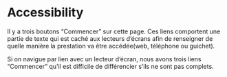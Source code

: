 # Accessibility

Il y a trois boutons “Commencer” sur cette page. Ces liens comportent une
partie de texte qui est caché aux lecteurs d’écrans afin de renseigner de
quelle manière la prestation va être accédée(web, téléphone ou guichet).

Si on navigue par lien avec un lecteur d’écran, nous avons trois liens
“Commencer” qu’il est difficile de différencier s’ils ne sont pas complets.
